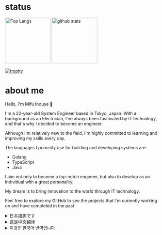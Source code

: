 # status
<p align="left"> 
  <img alt="Top Langs" height="150px" src="https://github-readme-stats.vercel.app/api/top-langs/?username=mi-01-24fu&layout=compact&count_private=true&show_icons=true&theme=onedark" />
  <img alt="github stats" height="150px" src="https://github-readme-stats.vercel.app/api?username=mi-01-24fu&count_private=true&show_icons=true&show_icons=true&theme=onedark" />
</p>

[![trophy](https://github-profile-trophy.vercel.app/?username=mi-01-24fu&theme=onedark&column=7
)](https://github.com/ryo-ma/github-profile-trophy)

# about me
Hello, I'm Mifu Inouye 👋

I'm a 22-year-old System Engineer based in Tokyo, Japan. With a background as an Electrician, I've always been fascinated by IT technology, and that's why I decided to become an engineer.

Although I'm relatively new to the field, I'm highly committed to learning and improving my skills every day. 

The languages I primarily use for building and developing systems are:
- Golang
- TypeScript
- Java

I aim not only to become a top-notch engineer, but also to develop as an individual with a great personality. 

My dream is to bring innovation to the world through IT technology.

Feel free to explore my GitHub to see the projects that I'm currently working on and have completed in the past.

<details>
<summary>日本語訳です</summary>

# こんにちは、井上弥風です 👋

「英語で自己紹介したらかっけえ」と少し中二病が混じり英語ベースで自己紹介をしていますが、普通の日本人です。
もっと言うと海外に行ったことすらない普通すぎる野郎です。
  
現在22歳で、東京でシステムエンジニアとして働いています。
以前は電気工事士として働いており、あるきっかけからIT技術に魅了され、エンジニアになることを決意しました。

現在は仕事でシステム構築や開発を行いながら、個人開発も行い日々技術を磨いています。

開発に使用してきた主な言語は次のとおりです：
- Golang
- TypeScript
- Java

私の目標は、エンジニアとして一流の技術を身に付けることと、技術だけでなく人としてもすぐれた人格を兼ね備えることです。

夢は、IT技術を通じて世界に良い変化をもたらすことです。
</details>
<details>
<summary>这是中文翻译</summary>

# 你好，我是井上美风 👋

我是一名22岁的系统工程师，现居日本东京。曾经是一名电工，我一直对IT技术着迷，这也是我决定成为一名工程师的原因。

虽然我在这个领域还算新手，但我非常致力于每天学习和提高我的技能。

我主要使用以下语言来构建和开发系统：
- Golang
- TypeScript
- Java

我不仅目标成为一流的工程师，还希望成为个性优秀的人。

我梦想通过IT技术给世界带来创新。

欢迎你探索我的GitHub，看看我目前正在进行和过去完成的项目。

</details>
<details>
<summary>이것은 한국어 번역입니다</summary>

# 안녕하세요, 저는 미후 이노우에입니다 👋

저는 22살, 도쿄에 거주하는 시스템 엔지니어입니다. 전기기사로서의 경험을 가지고 있으며, 항상 IT 기술에 매료되어 왔습니다. 그래서 저는 엔지니어가 되기로 결심했습니다.

이 분야에서는 상대적으로 신입이지만, 매일 스킬을 향상시키기 위해 열심히 노력하고 있습니다.

시스템을 구축하고 개발하는 데 주로 사용하는 언어는 다음과 같습니다:
- Golang
- TypeScript
- Java

저는 최고 수준의 엔지니어가 되는 것뿐만 아니라, 훌륭한 인격을 가진 개인으로서 성장하려고 노력하고 있습니다.

제 꿈은 IT 기술을 통해 세상에 혁신을 가져오는 것입니다.

제 GitHub를 탐색하여 현재 진행 중인 프로젝트와 과거에 완료한 프로젝트를 확인해 보세요.

</details>
